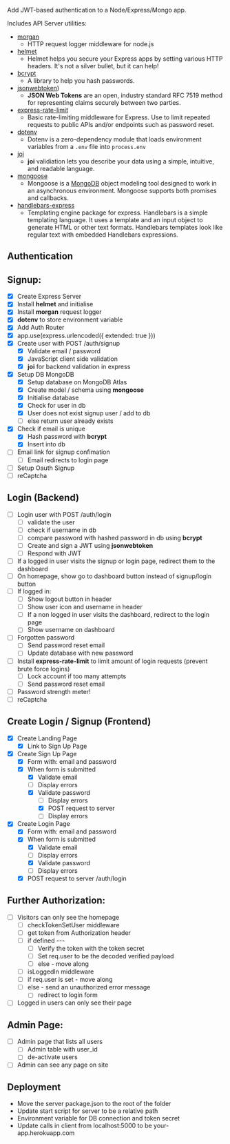  Add JWT-based authentication to a Node/Express/Mongo app.
 
 Includes API Server utilities:
-   [morgan](https://www.npmjs.com/package/morgan)
    -   HTTP request logger middleware for node.js 
-   [helmet](https://www.npmjs.com/package/helmet)
    -   Helmet helps you secure your Express apps by setting various HTTP headers. It's not a silver bullet, but it can help!
-   [bcrypt](https://www.npmjs.com/package/bcrypt)
	-   A library to help you hash passwords.
-   [jsonwebtoken](https://www.npmjs.com/package/jsonwebtoken))
	-   **JSON Web Tokens** are an open, industry standard RFC 7519 method for representing claims securely between two parties.
-   [express-rate-limit](https://www.npmjs.com/package/express-rate-limit)
	-   Basic rate-limiting middleware for Express. Use to limit repeated requests to public APIs and/or endpoints such as password reset.
-   [dotenv](https://www.npmjs.com/package/dotenv)
    -   Dotenv is a zero-dependency module that loads environment variables from a `.env` file into `process.env`
-	[joi](https://www.npmjs.com/package/joi)
	-   **joi** validiation lets you describe your data using a simple, intuitive, and readable language.
-   [mongoose](https://www.npmjs.com/package/mongoose)
	-   Mongoose is a [MongoDB](https://www.mongodb.org/) object modeling tool designed to work in an asynchronous environment. Mongoose supports both promises and callbacks.
-   [handlebars-express](https://www.npmjs.com/package/express-handlebars)
    -   Templating engine package for express. Handlebars is a simple templating language. It uses a template and an input object to generate HTML or other text formats. Handlebars templates look like regular text with embedded Handlebars expressions.

## Authentication

## Signup:
- [x] Create Express Server
- [x] Install **helmet** and initialise
- [x] Install **morgan** request logger
- [x] **dotenv** to store environment variable
- [x] Add Auth Router
- [x] app.use(express.urlencoded({ extended: true }))
- [x] Create user with POST /auth/signup
   - [x] Validate email / password 
   - [x] JavaScript client side validation
   - [x] **joi** for backend validation in express
- [x] Setup DB MongoDB
    - [x] Setup database on MongoDB Atlas
    - [x] Create model / schema using **mongoose**
    - [x] Initialise database
    - [x] Check for user in db
    - [x] User does not exist signup user / add to db
    - [ ] else return user already exists
 - [x] Check if email is unique
    - [x] Hash password with **bcrypt**
    - [x] Insert into db
 - [ ] Email link for signup confimation
    - [ ] Email redirects to login page

- [ ] Setup Oauth Signup
- [ ] reCaptcha

## Login (Backend)
 - [ ] Login user with POST /auth/login
   - [ ] validate the user
   - [ ] check if username in db
   	- [ ] compare password with hashed password in db using **bcrypt**
   	- [ ] Create and sign a JWT using **jsonwebtoken**
   	- [ ] Respond with JWT
- [ ] If a logged in user visits the signup or login page, redirect them to the dashboard
- [ ] On homepage, show go to dashboard button instead of signup/login button
- [ ] If logged in:
    - [ ] Show logout button in header
    - [ ] Show user icon and username in header
    - [ ] If a non logged in user visits the dashboard, redirect to the login page
    - [ ] Show username on dashboard
- [ ] Forgotten password
    - [ ] Send password reset email
    - [ ] Update database with new password 

 - [ ] Install **express-rate-limit** to limit amount of login requests (prevent brute force logins)
    - [ ] Lock account if too many attempts
    - [ ] Send password reset email

- [ ] Password strength meter!
- [ ] reCaptcha

## Create Login / Signup (Frontend)
- [x] Create Landing Page
    - [x] Link to Sign Up Page
- [x] Create Sign Up Page
    - [x] Form with: email and password
    - [x] When form is submitted
    	- [x] Validate email
    	- [ ] Display errors
    	- [x] Validate password
    	    - [ ] Display errors
       	    - [x] POST request to server
       	    - [ ] Display errors

- [x] Create Login Page
    - [x] Form with: email and password
    - [x] When form is submitted
    	- [x] Validate email
	    - [ ] Display errors
	    - [x] Validate password
	    - [ ] Display errors
	- [x] POST request to server /auth/login

## Further Authorization:

- [ ] Visitors can only see the homepage
    - [ ] checkTokenSetUser middleware
	- [ ] get token from Authorization header
	- [ ] if defined ---
	    - [ ] Verify the token with the token secret
	    - [ ] Set req.user to be the decoded verified payload
	    - [ ]  else - move along
    - [ ] isLoggedIn middleware
	- [ ] if req.user is set - move along
	- [ ] else - send an unauthorized error message
    	- [ ] redirect to login form
- [ ] Logged in users can only see their page

## Admin Page:
- [ ] Admin page that lists all users
    - [ ] Admin table with user_id
    - [ ] de-activate users
- [ ] Admin can see any page on site

## Deployment

-    Move the server package.json to the root of the folder
-    Update start script for server to be a relative path
-    Environment variable for DB connection and token secret
-    Update calls in client from localhost:5000 to be your-app.herokuapp.com

